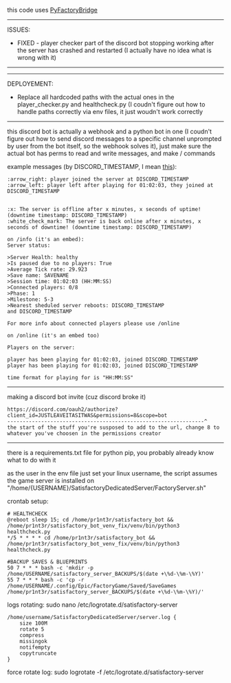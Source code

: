 this code uses [PyFactoryBridge](https://github.com/Jayy001/PyFactoryBridge)

---

ISSUES:
 - FIXED - player checker part of the discord bot stopping working after the server has crashed and restarted (I actually have no idea what is wrong with it)

---

---

DEPLOYEMENT:
 - Replace all hardcoded paths with the actual ones in the player_checker.py and healthcheck.py (I coudn't figure out how to handle paths correctly via env files, it just woudn't work correctly

---

this discord bot is actually a webhook and a python bot in one (I coudn't figure out how to send discord messages to a specific channel unprompted by user from the bot itself, so the webhook solves it), just make sure the actual bot has perms to read and write messages, and make / commands

example messages (by DISCORD_TIMESTAMP, I mean [this](https://discordtimestamp.com/)):
```
:arrow_right: player joined the server at DISCORD_TIMESTAMP
:arrow_left: player left after playing for 01:02:03, they joined at DISCORD_TIMESTAMP


:x: The server is offline after x minutes, x seconds of uptime! (downtime timestamp: DISCORD_TIMESTAMP)
:white_check_mark: The server is back online after x minutes, x seconds of downtime! (downtime timestamp: DISCORD_TIMESTAMP)
```
```
on /info (it's an embed):
Server status:

>Server Health: healthy
>Is paused due to no players: True
>Average Tick rate: 29.923
>Save name: SAVENAME
>Session time: 01:02:03 (HH:MM:SS)
>Connected players: 0/8
>Phase: 1
>Milestone: 5-3
>Nearest sheduled server reboots: DISCORD_TIMESTAMP
and DISCORD_TIMESTAMP

For more info about connected players please use /online
```

```
on /online (it's an embed too)

Players on the server:

player has been playing for 01:02:03, joined DISCORD_TIMESTAMP
player has been playing for 01:02:03, joined DISCORD_TIMESTAMP

time format for playing for is "HH:MM:SS"
```

---

making a discord bot invite (cuz discord broke it)

```
https://discord.com/oauh2/authorize?client_id=JUSTLEAVEITASITWAS&permissions=8&scope=bot
----------------------------------------------------------------^
the start of the stuff you're susposed to add to the url, change 8 to whatever you've choosen in the permissions creator
```

---

there is a requirements.txt file for python pip, you probably already know what to do with it

as the user in the env file just set your linux username, the script assumes the game server is installed on "/home/{USERNAME}/SatisfactoryDedicatedServer/FactoryServer.sh"

crontab setup:

```
# HEALTHCHECK
@reboot sleep 15; cd /home/pr1nt3r/satisfactory_bot && /home/pr1nt3r/satisfactory_bot_venv_fix/venv/bin/python3 healthcheck.py
*/5 * * * * cd /home/pr1nt3r/satisfactory_bot && /home/pr1nt3r/satisfactory_bot_venv_fix/venv/bin/python3 healthcheck.py

#BACKUP SAVES & BLUEPRINTS
50 7 * * * bash -c 'mkdir -p /home/USERNAME/satisfactory_server_BACKUPS/$(date +\%d-\%m-\%Y)'
55 7 * * * bash -c 'cp -r /home/USERNAME/.config/Epic/FactoryGame/Saved/SaveGames /home/pr1nt3r/satisfactory_server_BACKUPS/$(date +\%d-\%m-\%Y)/'
```

logs rotating:
sudo nano /etc/logrotate.d/satisfactory-server
```
/home/username/SatisfactoryDedicatedServer/server.log {
    size 100M
    rotate 5
    compress
    missingok
    notifempty
    copytruncate
}
```
force rotate log:
sudo logrotate -f /etc/logrotate.d/satisfactory-server
